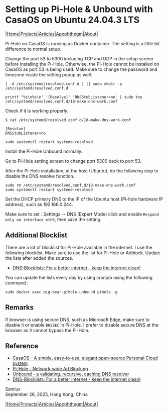 # Setting up Pi-Hole & Unbound with CasaOS on Ubuntu 24.04.3 LTS

|[Home](/README.md)|[Projects](/projects.md)|[Articles](/articles.md)|[Apophthegm](/apophthegm.md)|[About](/about.md)|

Pi-Hole on CasaOS is running as Docker container.  The setting is a little bit difference to normal setup.

Change the port 53 to 5300 including TCP and UDP in the setup screen before installing the Pi-Hole.  Otherwise, the Pi-Hole cannot be installed on CasaOS as port 53 is being used.  Make sure to change the password and timezone inside the setting popup as well.

```   
[ -d /etc/systemd/resolved.conf.d ] || sudo mkdir -p /etc/systemd/resolved.conf.d

printf "%s\n%s\n" '[Resolve]' 'DNSStubListener=no' | sudo tee /etc/systemd/resolved.conf.d/10-make-dns-work.conf
```
Check if it is working properly.

```
$ cat /etc/systemd/resolved.conf.d/10-make-dns-work.conf

[Resolve]
DNSStubListener=no
```
```
sudo systemctl restart systemd-resolved
```

Install the Pi-Hole Unbound normally.

Go to Pi-Hole setting screen to change port 5300 back to port 53.

After the Pi-Hole installation, at the host (Ubuntu), do the following step to disable the DNS resolve function.  

```
sudo rm /etc/systemd/resolved.conf.d/10-make-dns-work.conf
sudo systemctl restart systemd-resolved  
```
   
Set the DHCP primary DNS to the IP of the Ubuntu host (Pi-hole hardware IP address), such as 192.168.0.244.

Make sure to set : Settings -- DNS (Expert Mode) click and enable ```Respond only on interface eth0```, then save the setting.

## Additional Blocklist

There are a lot of blocklist for Pi-Hole available in the internet.  I use the following blocklist.  Make sure to use the list for Pi-Hole or Adblock.  Update the lists after added the sources.

- [DNS-Blocklists: For a better internet - keep the internet clean!](https://github.com/hagezi/dns-blocklists)    

You can update the lists every day by using cronjob using the following command :

```
sudo docker exec big-bear-pihole-unbound pihole -g
```

## Remarks

If browser is using secure DNS, such as Microsoft Edge, make sure to disable it or enable ```DNSSEC``` in Pi-Hole.  I prefer to disable secure DNS at the browser as it cannot bypass the Pi-Hole.

## Reference

- [CasaOS - A simple, easy-to-use, elegant open-source Personal Cloud system ](https://github.com/IceWhaleTech/CasaOS)     
- [Pi-Hole - Network-wide Ad Blocking](https://pi-hole.net/)    
- [Unbound - a validating, recursive, caching DNS resolver](https://nlnetlabs.nl/projects/unbound/about/)    
- [DNS-Blocklists: For a better internet - keep the internet clean!](https://github.com/hagezi/dns-blocklists)    

Samiux     
September 26, 2025, Hong Kong, China    

|[Home](/README.md)|[Projects](/projects.md)|[Articles](/articles.md)|[Apophthegm](/apophthegm.md)|[About](/about.md)|  
